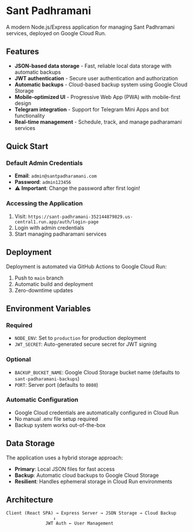 # Sant Padhramani

A modern Node.js/Express application for managing Sant Padhramani services, deployed on Google Cloud Run.

## Features

- **JSON-based data storage** - Fast, reliable local data storage with automatic backups
- **JWT authentication** - Secure user authentication and authorization
- **Automatic backups** - Cloud-based backup system using Google Cloud Storage
- **Mobile-optimized UI** - Progressive Web App (PWA) with mobile-first design
- **Telegram integration** - Support for Telegram Mini Apps and bot functionality
- **Real-time management** - Schedule, track, and manage padharamani services

## Quick Start

### Default Admin Credentials
- **Email**: `admin@santpadharamani.com`
- **Password**: `admin123456`
- ⚠️ **Important**: Change the password after first login!

### Accessing the Application
1. Visit: `https://sant-padhramani-352144879829.us-central1.run.app/auth/login-page`
2. Login with admin credentials
3. Start managing padharamani services

## Deployment

Deployment is automated via GitHub Actions to Google Cloud Run:
1. Push to `main` branch
2. Automatic build and deployment
3. Zero-downtime updates

## Environment Variables

### Required
- `NODE_ENV`: Set to `production` for production deployment
- `JWT_SECRET`: Auto-generated secure secret for JWT signing

### Optional
- `BACKUP_BUCKET_NAME`: Google Cloud Storage bucket name (defaults to `sant-padharamani-backups`)
- `PORT`: Server port (defaults to `8080`)

### Automatic Configuration
- Google Cloud credentials are automatically configured in Cloud Run
- No manual .env file setup required
- Backup system works out-of-the-box

## Data Storage

The application uses a hybrid storage approach:
- **Primary**: Local JSON files for fast access
- **Backup**: Automatic cloud backups to Google Cloud Storage
- **Resilient**: Handles ephemeral storage in Cloud Run environments

## Architecture

```
Client (React SPA) → Express Server → JSON Storage → Cloud Backup
                  ↓
               JWT Auth ← User Management
```
